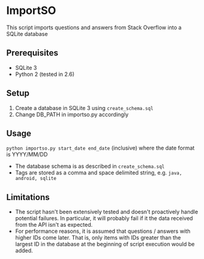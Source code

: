 # ImportSO

This script imports questions and answers from Stack Overflow into a SQLite database

## Prerequisites
* SQLite 3
* Python 2 (tested in 2.6)

## Setup
1. Create a database in SQLite 3 using `create_schema.sql`
2. Change DB_PATH in importso.py accordingly

## Usage
`python importso.py start_date end_date` (inclusive) where the date format is YYYY/MM/DD

* The database schema is as described in `create_schema.sql`
* Tags are stored as a comma and space delimited string, e.g. `java, android, sqlite`

## Limitations
* The script hasn't been extensively tested and doesn't proactively handle potential failures. In particular, it will probably fail if it the data received from the API isn't as expected.
* For performance reasons, it is assumed that questions / answers with higher IDs come later. That is, only items with IDs greater than the largest ID in the database at the beginning of script execution would be added.
